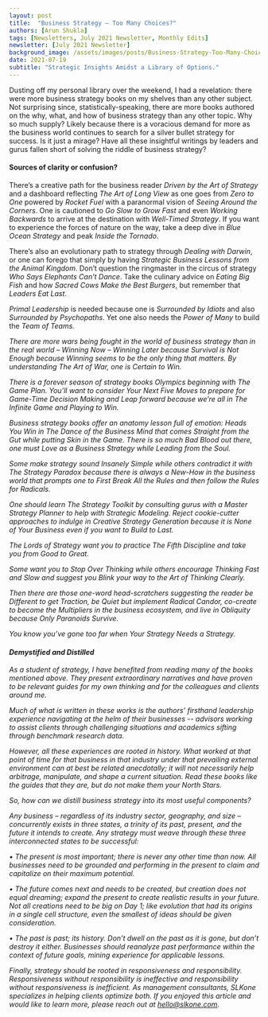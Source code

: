 ```yaml
---
layout: post
title:  "Business Strategy – Too Many Choices?"
authors: [Arun Shukla]
tags: [Newsletters, July 2021 Newsletter, Monthly Edits]
newsletter: [July 2021 Newsletter]
background_image: /assets/images/posts/Business-Strategy-Too-Many-Choices.jpg
date: 2021-07-19
subtitle: "Strategic Insights Amidst a Library of Options."
---
```


Dusting off my personal library over the weekend, I had a revelation: there were more business strategy books on my shelves than any other subject. Not surprising since, statistically-speaking, there are more books authored on the why, what, and how of business strategy than any other topic. Why so much supply? Likely because there is a voracious demand for more as the business world continues to search for a silver bullet strategy for success. Is it just a mirage? Have all these insightful writings by leaders and gurus fallen short of solving the riddle of business strategy? 

#### Sources of clarity or confusion?

There’s a creative path for the business reader <i>Driven by the Art of Strategy</i> and a dashboard reflecting <i>The Art of Long View</i> as one goes from <i>Zero to One</i> powered by <i>Rocket Fuel</i> with a paranormal vision of <i>Seeing Around the Corners</i>. One is cautioned to <i>Go Slow to Grow Fast</i> and even <i>Working Backwards</i> to arrive at the destination with <i>Well-Timed Strategy</i>. If you want to experience the forces of nature on the way, take a deep dive in <i>Blue Ocean Strategy</i> and  peak <i>Inside the Tornado</i>.  

There’s also an evolutionary path to strategy through <i>Dealing with Darwin</i>, or one can forego that simply by having <i>Strategic Business Lessons from the Animal Kingdom</i>. Don’t question the ringmaster in the circus of strategy <i>Who Says Elephants Can’t Dance</i>. Take the culinary advice on <i>Eating Big Fish</i> and how <i>Sacred Cows Make the Best Burgers</i>, but remember that <i>Leaders Eat Last</i>.

<i>Primal Leadership</i> is needed because one is <i>Surrounded by Idiots</i> and also <i>Surrounded by Psychopaths</i>. Yet one also needs the <i>Power of Many</i> to build the <i>Team of Teams<i>.

There are more wars being fought in the world of business strategy than in the real world – <i>Winning Now – Winning Later</i> because <i>Survival is Not Enough</i> because <i>Winning</i> seems to be the only thing that matters. By understanding <i>The Art of War</i>, one is <i>Certain to Win</i>. 

There is a forever season of strategy books Olympics beginning with <i>The Game Plan</i>. You’ll want to consider <i>Your Next Five Moves</i> to prepare for <i>Game-Time Decision Making</i> and <i>Leap</i> forward because we’re all in <i>The Infinite Game</i> and <i>Playing to Win</i>.

Business strategy books offer an anatomy lesson full of emotion: <i>Heads You Win</i> in <i>The Dance of the Business Mind</i> that comes <i>Straight from the Gut</i> while putting <i>Skin in the Game</i>. There is so much <i>Bad Blood</i> out there, one must <i>Love as a Business Strategy</i> while <i>Leading from the Soul</i>. 

Some make strategy sound <i>Insanely Simple</i> while others contradict it with <i>The Strategy Paradox</i> because there is always a <i>New-How</i> in the business world that prompts one to <i>First Break All the Rules</i> and then follow the <i>Rules for Radicals</i>.

One should learn <i>The Strategy Toolkit</i> by consulting gurus with a <i>Master Strategy Planner</i> to help with <i>Strategic Modeling</i>. Reject cookie-cutter approaches to indulge in <i>Creative Strategy Generation</i> because it is <i>None of Your Business</i> even if you want to <i>Build to Last</i>. 

The <i>Lords of Strategy</i> want you to practice <i>The Fifth Discipline</i> and take you from <i>Good to Great</i>.

Some want you to <i>Stop Over Thinking</i> while others encourage <i>Thinking Fast and Slow</i> and suggest you <i>Blink</i> your way to the <i>Art of Thinking Clearly</i>.

Then there are those one-word head-scratchers suggesting the reader be <i>Different to get Traction</i>, be <i>Quiet</i> but implement <i>Radical Candor</i>, co-create to become the <i>Multipliers</i> in the business ecosystem, and live in <i>Obliquity</i> because <i>Only Paranoids Survive</i>.

You know you’ve gone too far when Your <i>Strategy Needs a Strategy</i>.

#### Demystified and Distilled

As a student of strategy, I have benefited from reading many of the books mentioned above. They present extraordinary narratives and have proven to be relevant guides for my own thinking and for the colleagues and clients around me.

Much of what is written in these works is the authors’ firsthand leadership experience navigating at the helm of their businesses -- advisors working to assist clients through challenging situations and academics sifting through benchmark research data.

However, all these experiences are rooted in history. What worked at that point of time for that business in that industry under that prevailing external environment can at best be related anecdotally; it will not necessarily help arbitrage, manipulate, and shape a current situation. Read these books like the guides that they are, but do not make them your North Stars.

So, how can we distill business strategy into its most useful components?

Any business – regardless of its industry sector, geography, and size – concurrently exists in three states, a trinity  of its past, present, and the future it intends to create. Any strategy must weave through these three interconnected states to be successful:

•	The present is most important; there is never any other time than now.  All businesses need to be grounded and performing in the present to claim and capitalize on their maximum potential.

•	The future comes next and needs to be created, but creation does not equal dreaming; expand the present to create realistic results in your future. Not all creations need to be big on Day 1; like evolution that had its origins in a single cell structure, even the smallest of ideas should be given consideration.

•	The past is past; its history. Don’t dwell on the past as it is gone, but don’t destroy it either. Businesses should reanalyze past performance within the context of future goals, mining experience for applicable lessons.

Finally, strategy should be rooted in responsiveness and responsibility. Responsiveness without responsibility is ineffective and responsibility without responsiveness is inefficient.  As management consultants, SLKone specializes in helping clients optimize both. If you enjoyed this article and would like to learn more, please reach out at hello@slkone.com.
